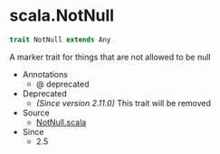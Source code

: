 
#                                scala.NotNull                                #

```scala
trait NotNull extends Any
```

A marker trait for things that are not allowed to be null

* Annotations
  * @ deprecated
* Deprecated
  * _(Since version 2.11.0)_ This trait will be removed
* Source
  * [NotNull.scala](https://github.com/scala/scala/tree/6d09a1ba5f/src/library/scala/NotNull.scala#L1)
* Since
  * 2.5

